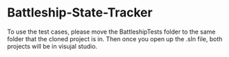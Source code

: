 # Battleship-State-Tracker

To use the test cases, please move the BattleshipTests folder to the same folder that the cloned project is in.
Then once you open up the .sln file, both projects will be in visujal studio.
